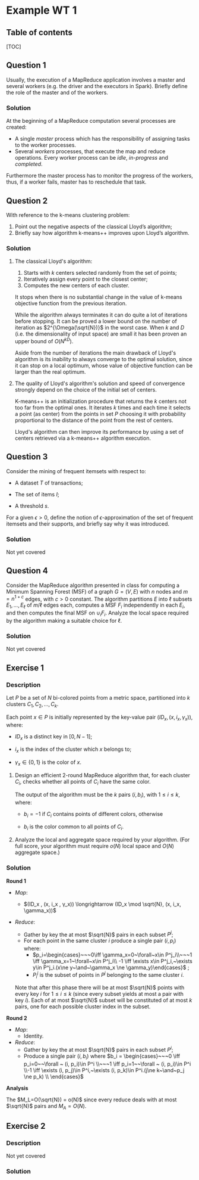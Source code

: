 # Example WT 1

## Table of contents

[TOC]



## Question 1

Usually, the execution of a MapReduce application involves a master and several workers (e.g. the driver and the executors in Spark). Briefly define the role of the master and of the workers.

### Solution

At the beginning of a MapReduce computation several processes are created:

- A single *master* process which has the responsibility of assigning tasks to the worker processes.
- Several *workers* processes, that execute the map and reduce operations. Every worker process can be *idle*, *in-progress* and *completed*.

Furthermore the master process has to monitor the progress of the workers, thus, if a worker fails, master has to reschedule that task.



## Question 2

With reference to the k-means clustering problem:

1. Point out the negative aspects of the classical Lloyd’s algorithm;
2. Briefly say how algorithm k-means++ improves upon Lloyd’s algorithm.

### Solution

1. The classical Lloyd's algorithm:
   
   1. Starts with $k$ centers selected randomly from the set of points;
   2. Iteratively assign every point to the closest center;
   3. Computes the new centers of each cluster.
   
   It stops when there is no substantial change in the value of k-means objective function from the previous iteration.
   
   While the algorithm always terminates it can do quite a lot of iterations before stopping. It can be proved a lower bound on the number of iteration as $2^{\Omega(\sqrt{N})}$ in the worst case. When $k$ and $D$ (i.e. the dimensionality of input space) are small it has been proven an upper bound of $O(N^{kD})$.
   
   Aside from the number of iterations the main drawback of Lloyd's algorithm is its inability to always converge to the optimal solution, since it can stop on a local optimum, whose value of objective function can be larger than the real optimum.
   
2. The quality of Lloyd's algorithm's solution and speed of convergence strongly depend on the choice of the initial set of centers.

   K-means++ is an initialization procedure that returns the $k$ centers not too far from the optimal ones. It iterates $k$ times and each time it selects a point (as center) from the points in set $P$ choosing it with probability proportional to the distance of the point from the rest of centers. 

   Lloyd's algorithm can then improve its performance by using a set of centers retrieved via a k-means++ algorithm execution.



## Question 3

Consider the mining of frequent itemsets with respect to:

* A dataset $T$ of transactions;

* The set of items $I$;

* A threshold $s$.

For a given $\epsilon> 0$, define the notion of $\epsilon$-approximation of the set of frequent itemsets and their supports, and briefly say why it was introduced.

### Solution

Not yet covered



## Question 4

Consider the MapReduce algorithm presented in class for computing a Minimum Spanning Forest (MSF) of a graph $G = (V, E)$ with $n$ nodes and $m = n^{1+c}$ edges, with $c > 0$ constant. The algorithm partitions $E$ into $\ell$ subsets $E_1,...,E_\ell$ of $m/\ell$ edges each, computes a MSF $F_i$ independently in each $E_i$, and then computes the final MSF on $∪_i F_i$. Analyze the local space required by the algorithm making a suitable choice for $\ell$.

### Solution

Not yet covered



## Exercise 1

### Description

Let $P$ be a set of $N$ bi-colored points from a metric space, partitioned into $k$ clusters $C_1 , C_2 , . . . , C_k$.

Each point $x ∈ P$ is initially represented by the key-value pair $(ID_x , (x, i_x , γ_x))$, where:

* $ID_x$ is a distinct key in $[0, N − 1]$;

* $i_x$ is the index of the cluster which $x$ belongs to;

* $\gamma_x ∈ \{0, 1\}$ is the color of $x$.

1. Design an efficient 2-round MapReduce algorithm that, for each cluster $C_i$, checks whether all points of $C_i$ have the same color.

   The output of the algorithm must be the $k$ pairs $(i, b_i)$, with $1 ≤ i ≤ k$, where:

   * $b_i = −1$ if $C_i$ contains points of different colors, otherwise

   * $b_i$ is the color common to all points of $C _i$.

2. Analyze the local and aggregate space required by your algorithm. (For full score, your algorithm must require $o(N)$ local space and $O(N)$ aggregate space.)

### Solution

**Round 1**

- *Map*:

  - $(ID_x , (x, i_x , γ_x)) \longrightarrow (ID_x \mod \sqrt{N}, (x, i_x, \gamma_x))$

- *Reduce*: 
  
  - Gather by key the at most $\sqrt{N}$ pairs in each subset $P^j$;
  - For each point in the same cluster $i$ produce a single pair $(i, p_i)$ where:
    -  $p_i=\begin{cases}~~~0\iff \gamma_x=0~\forall~x\in P^j_i\\~~~1 \iff \gamma_x=1~\forall~x\in P^j_i\\ -1 \iff \exists x\in P^j_i,~\exists y\in P^j_i.(x\ne y~\and~\gamma_x \ne \gamma_y)\end{cases}$ ;
    - $P_i^j$ is the subset of points in $P^j$ belonging to the same cluster $i$.
  
  Note that after this phase there will be at most $\sqrt{N}$ points with every key $i$ for $1 ≤ i ≤ k$ (since every subset yields at most a pair with key $i$). Each of at most $\sqrt{N}$ subset will be constituted of at most $k$ pairs, one for each possible cluster index in the subset. 

**Round 2**

- *Map*:
  - Identity.
- *Reduce*:
  - Gather by key the at most $\sqrt{N}$ pairs in each subset $P^i$;
  - Produce a single pair $(i, b_i)$ where $b_i = \begin{cases}~~~0 \iff p_i=0~~\forall ~ (i, p_i)\in P^i \\~~~1 \iff p_i=1~~\forall ~ (i, p_i)\in P^i \\-1 \iff \exists (i, p_j)\in P^i,~\exists (i, p_k)\in P^i.(j\ne k~\and~p_j \ne p_k) \\ \end{cases}$

**Analysis**

The $M_L=O(\sqrt{N}) = o(N)$ since every reduce deals with at most $\sqrt{N}$ pairs and $M_A=O(N)$.



## Exercise 2

### Description

Not yet covered

### Solution